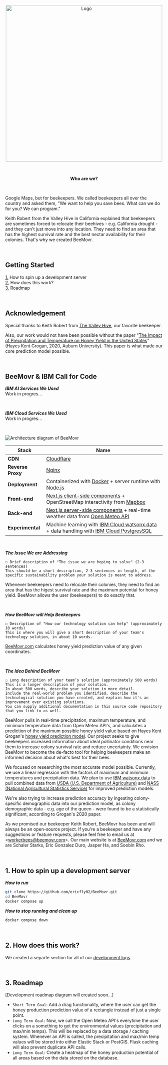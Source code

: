 <br>
<br>

<p align="center">
  <img alt="Logo" src="https://github.com/ericfly02/BeeMovr/assets/19341857/d5d670f3-1dd9-4ab2-bd86-db38221804a1" width="500">
</p>

<br>

<p align="center">
  <b>
    Who are we?
  </b>
</p>

<br>

Google Maps, but for beekeepers.
We called beekeepers all over the country and asked them, "We want to help you save bees.
What can we do for you?
We can program."

Keith Robert from the Valley Hive in California explained that beekeepers are sometimes forced to relocate their beehives - e.g. California drought - and they can't just move into any location.
They need to find an area that has the highest survival rate and the best nectar availability for their colonies.
That's why we created BeeMovr.

<br>

## Getting Started
[1.](#1-how-to-spin-up-a-development-server) How to spin up a development server<br>
[2.](#2-how-does-this-work) How does this work?<br>
[3.](#3-roadmap) Roadmap

<br>

## Acknowledgement

Special thanks to Keith Robert from [The Valley Hive](https://www.thevalleyhive.com/), our favorite beekeeper.

Also, our work would not have been possible without the paper "[The Impact of Precipitation and Temperature on Honey Yield in the United States](https://etd.auburn.edu/bitstream/handle/10415/7108/Hayes%20Grogan.pdf)" (Hayes Kent Grogan, 2020, Auburn University).
This paper is what made our core prediction model possible.

<br>

## BeeMovr & IBM Call for Code

***IBM AI Services We Used***<br>
Work in progres...

<br>

***IBM Cloud Services We Used***<br>
Work in progres...

<br>

![Architecture diagram of BeeMovr](https://github.com/soobinrho/BeeMovr/assets/19341857/8f477951-6a82-437c-b705-3316671bbd8d)

| Stack | Name |
| ------- | ---- |
| **CDN** | [Cloudflare](https://www.cloudflare.com/) |
| **Reverse Proxy** | [Nginx](https://www.nginx.com/) |
| **Deployment** | Containerized with [Docker](https://www.docker.com/) + server runtime with [Node.js](https://nodejs.org/) |
| **Front-end** | [Next.js client-side components](https://nextjs.org/docs/app/building-your-application/rendering/client-components) + OpenStreetMap interactivity from [Mapbox](https://www.mapbox.com/) |
| **Back-end** | [Next.js server-side components](https://nextjs.org/docs/app/building-your-application/rendering/server-components) + real-time weather data from [Open Meteo API](https://open-meteo.com/) |
| **Experimental** | Machine learning with [IBM Cloud watsonx.data](https://www.ibm.com/products/watsonx-data) + data handling with [IBM Cloud PostgresSQL](https://www.ibm.com/cloud/databases-for-postgresql)

<br>

***The Issue We are Addressing***<br>
```
☐ Brief description of "The issue we are hoping to solve" (2-3 sentences)
This should be a short description, 2-3 sentences in length, of the specific sustainability problem your solution is meant to address.
```
Whenever beekeepers need to relocate their colonies, they need to find an area that has the higest survival rate and the maximum potential for honey yield.
BeeMovr allows the user (beekeepers) to do exactly that.

<br>

***How BeeMovr will Help Beekeepers***<br>
```
☐ Description of "How our technology solution can help" (approximately 10 words)
This is where you will give a short description of your team's technology solution, in about 10 words.
```
[BeeMovr.com](https://BeeMovr.com) calculates honey yield prediction value of any given coordinates.

<br>

***The Idea Behind BeeMovr***<br>
```
☐ Long description of your team’s solution (approximately 500 words)
This is a longer description of your solution.
In about 500 words, describe your solution in more detail.
Include the real-world problem you identified, describe the technological solution you have created, and explain how it's an improvement over existing solutions.
You can supply additional documentation in this source code repository that you link to as well.
```
BeeMovr pulls in real-time precipitation, maximum temperature, and minimum temperature data from Open Meteo API's, and calculates a prediction of the maximum possible honey yield value based on Hayes Kent Grogan's [honey yield prediction model](https://etd.auburn.edu/bitstream/handle/10415/7108/Hayes%20Grogan.pdf).
Our project seeks to give beekeepers increased information about ideal pollinator conditions near them to increase colony survival rate and reduce uncertainty.
We envision BeeMovr to become the de-facto tool for helping beekeepers make an informed decision about what's best for their bees.

We focused on researching the most accurate model possible.
Currently, we use a linear regression with the factors of maximum and minimum temperatures and precipitation data.
We plan to use [IBM watsonx.data](https://cloud.ibm.com/docs/watsonxdata?topic=watsonxdata-getting-started) to pull combined data from [USDA (U.S. Department of Agriculture)](https://www.usda.gov/) and [NASS (National Agricultural Statistics Service)](https://www.nass.usda.gov/) for improved prediction models.

We're also trying to increase prediction accuracy by ingesting colony-specific demographic data into our prediction model, as colony demographic data - e.g. age of the queen - were found to be a statistically significant, according to Grogan's 2020 paper.

As we promised our beekeeper Keith Robert, BeeMovr has been and will always be an open-source project.
If you're a beekeeper and have any suggestions or feature requests, please feel free to email us at &lt;workerbees@beemovr.com&gt;.
Our main website is at [BeeMovr.com](https://BeeMovr.com) and we are Schaler Starks, Eric Gonzalez Duro, Jasper Ha, and Soobin Rho.

<!-- TODO: Delete this after Call for Code submission
☐ Link to publicly accessible code repository that contains your working code
Link should be to a GitHub repository (or other source control system such as GitLab or Bitbucket) where the judges can examine and evaluate the source code built for your solution as well as a README containing all of the technology and solution descriptions for your project. You should use the Call for Code Project Sample template to create your team's repository. This template will help you deliver all required components of your submission. See the instructions below for "Setting up your project GitHub repository".

☐ Link to a three-minute solution demo video (Public YouTube or Vimeo link)
Record a demo of your solution, upload it to YouTube or Vimeo, and share the URL. Three minutes is the maximum length. Judges will not watch more than 3 minutes of your video. You can link to additional or longer versions from your source code repository. It is recommended that you use this video to briefly introduce the problem you are trying to solve, but also leave at least 90 seconds to demonstrate your solution’s interface, architecture, and code. Keep in mind that non-technical judges may rely on the video more than technical documentation.

☐ Listing of all IBM AI services used in your solution code and description of how they were used
List all IBM AI services used in your solution code. Provide details on where and how you used each IBM AI service to help judges review your implementation.
Note: Complete project submissions must make use of one or more IBM AI services, and will receive a "2023 Call for Code Global Challenge — IBM AI Services" digital badge for doing so, after the close of the Round.

☐ Listing of any other IBM technology used in your solution code and description of how it was used
List any other IBM technology used in your solution and describe how each component was used. If you can provide links to exactly where these were used in your code, that would help the judges review your submission.

☐ Solution architecture diagram (.pdf, .png)
Create a graphic diagram that show the user experience flow of your solution and highlights how and where technology comes into the overall solution architecture. See the example provided in the Project Sample README template. Also include numbered steps below the image to describe the flow in words.

☐ Brief description of "The issue we are hoping to solve" (2-3 sentences)
This should be a short description, 2-3 sentences in length, of the specific sustainability problem your solution is meant to address.

☐ Description of "How our technology solution can help" (approximately 10 words)
This is where you will give a short description of your team's technology solution, in about 10 words.

☐ Long description of your team’s solution (approximately 500 words)
This is a longer description of your solution. In about 500 words, describe your solution in more detail. Include the real-world problem you identified, describe the technological solution you have created, and explain how it's an improvement over existing solutions. You can supply additional documentation in this source code repository that you link to as well.

☐ Project development roadmap (.pdf, .png, .docx)
Create a document or image that shows how mature your solution is today and how you would like to improve it in the future. This can include information on the business model, funding needs, and a sustainability plan. Here's an example from the 2018 Call for Code winner Project OWL: https://github.com/Call-for-Code/Project-Sample/blob/main/images/roadmap.jpg
-->

<br>

## 1. How to spin up a development server

***How to run***<br>
```bash
git clone https://github.com/ericfly02/BeeMovr.git
cd BeeMovr
docker compose up
```

***How to stop running and clean up***<br>
```bash
docker compose down
```

<br>

## 2. How does this work?

We created a separte section for all of our [development logs](DEVLOG.md).

<br>

## 3. Roadmap

[Development roadmap diagram will created soon...]

- `Short Term Goal`: Add a drag functionality, where the user can get the honey production prediction value of a rectangle instead of just a single point.
- `Long Term Goal`: Now, we call the Open Meteo API's everytime the user clicks on a something to get the environmental values (precipitation and max/min temps). This will be replaced by a data storage / caching system. Whenever an API is called, the precipitation and max/min temp values will be stored into either Elastic Stack or PostGIS. Flask caching will also prevent duplicate API calls.
- `Long Term Goal`: Create a heatmap of the honey production potential of all areas based on the data stored on the database.

<br>
<br>
<br>
